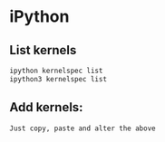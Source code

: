 # iPython

## List kernels
```bash
ipython kernelspec list
ipython3 kernelspec list
```

## Add kernels:
```text
Just copy, paste and alter the above
```